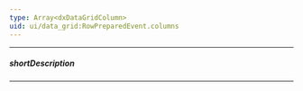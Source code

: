 ```yaml
---
type: Array<dxDataGridColumn>
uid: ui/data_grid:RowPreparedEvent.columns
---
```

---
##### shortDescription
<!-- Description goes here -->

---
<!-- Description goes here -->